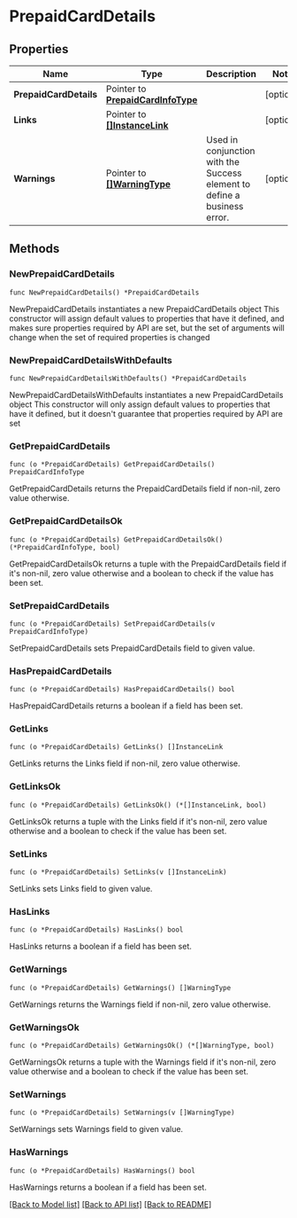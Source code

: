 # PrepaidCardDetails

## Properties

Name | Type | Description | Notes
------------ | ------------- | ------------- | -------------
**PrepaidCardDetails** | Pointer to [**PrepaidCardInfoType**](PrepaidCardInfoType.md) |  | [optional] 
**Links** | Pointer to [**[]InstanceLink**](InstanceLink.md) |  | [optional] 
**Warnings** | Pointer to [**[]WarningType**](WarningType.md) | Used in conjunction with the Success element to define a business error. | [optional] 

## Methods

### NewPrepaidCardDetails

`func NewPrepaidCardDetails() *PrepaidCardDetails`

NewPrepaidCardDetails instantiates a new PrepaidCardDetails object
This constructor will assign default values to properties that have it defined,
and makes sure properties required by API are set, but the set of arguments
will change when the set of required properties is changed

### NewPrepaidCardDetailsWithDefaults

`func NewPrepaidCardDetailsWithDefaults() *PrepaidCardDetails`

NewPrepaidCardDetailsWithDefaults instantiates a new PrepaidCardDetails object
This constructor will only assign default values to properties that have it defined,
but it doesn't guarantee that properties required by API are set

### GetPrepaidCardDetails

`func (o *PrepaidCardDetails) GetPrepaidCardDetails() PrepaidCardInfoType`

GetPrepaidCardDetails returns the PrepaidCardDetails field if non-nil, zero value otherwise.

### GetPrepaidCardDetailsOk

`func (o *PrepaidCardDetails) GetPrepaidCardDetailsOk() (*PrepaidCardInfoType, bool)`

GetPrepaidCardDetailsOk returns a tuple with the PrepaidCardDetails field if it's non-nil, zero value otherwise
and a boolean to check if the value has been set.

### SetPrepaidCardDetails

`func (o *PrepaidCardDetails) SetPrepaidCardDetails(v PrepaidCardInfoType)`

SetPrepaidCardDetails sets PrepaidCardDetails field to given value.

### HasPrepaidCardDetails

`func (o *PrepaidCardDetails) HasPrepaidCardDetails() bool`

HasPrepaidCardDetails returns a boolean if a field has been set.

### GetLinks

`func (o *PrepaidCardDetails) GetLinks() []InstanceLink`

GetLinks returns the Links field if non-nil, zero value otherwise.

### GetLinksOk

`func (o *PrepaidCardDetails) GetLinksOk() (*[]InstanceLink, bool)`

GetLinksOk returns a tuple with the Links field if it's non-nil, zero value otherwise
and a boolean to check if the value has been set.

### SetLinks

`func (o *PrepaidCardDetails) SetLinks(v []InstanceLink)`

SetLinks sets Links field to given value.

### HasLinks

`func (o *PrepaidCardDetails) HasLinks() bool`

HasLinks returns a boolean if a field has been set.

### GetWarnings

`func (o *PrepaidCardDetails) GetWarnings() []WarningType`

GetWarnings returns the Warnings field if non-nil, zero value otherwise.

### GetWarningsOk

`func (o *PrepaidCardDetails) GetWarningsOk() (*[]WarningType, bool)`

GetWarningsOk returns a tuple with the Warnings field if it's non-nil, zero value otherwise
and a boolean to check if the value has been set.

### SetWarnings

`func (o *PrepaidCardDetails) SetWarnings(v []WarningType)`

SetWarnings sets Warnings field to given value.

### HasWarnings

`func (o *PrepaidCardDetails) HasWarnings() bool`

HasWarnings returns a boolean if a field has been set.


[[Back to Model list]](../README.md#documentation-for-models) [[Back to API list]](../README.md#documentation-for-api-endpoints) [[Back to README]](../README.md)


